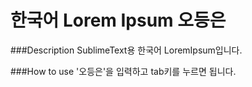 # 한국어 Lorem Ipsum 오등은

###Description
SublimeText용 한국어 LoremIpsum입니다.

###How to use
'오등은'을 입력하고 tab키를 누르면 됩니다.